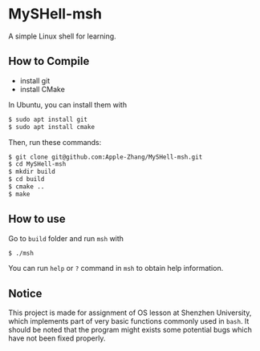 # MySHell-msh
A simple Linux shell for learning.


## How to Compile
- install git
- install CMake

In Ubuntu, you can install them with
```bash
$ sudo apt install git
$ sudo apt install cmake
```
Then, run these commands:
```bash
$ git clone git@github.com:Apple-Zhang/MySHell-msh.git
$ cd MySHell-msh
$ mkdir build
$ cd build
$ cmake ..
$ make
```

## How to use
Go to `build` folder and run `msh` with
```bash
$ ./msh
```
You can run `help` or `?` command in `msh` to obtain help information.

## Notice
This project is made for assignment of OS lesson at Shenzhen University,
which implements part of very basic functions commonly used in `bash`.
It should be noted that the program might exists some potential bugs which have not been fixed properly.
